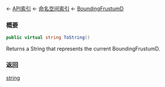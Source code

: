 ← [API索引](Api-Index) ← [命名空间索引](Namespace-Index) ← [BoundingFrustumD](VRageMath.BoundingFrustumD)

### 概要

```csharp
public virtual string ToString()
```

Returns a String that represents the current BoundingFrustumD.

### 返回

[string](https://docs.microsoft.com/en-us/dotnet/api/System.String?view=netframework-4.6)

